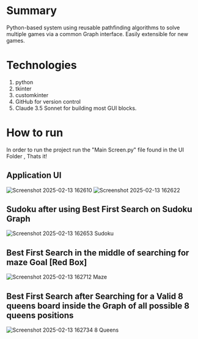 # Summary
Python-based system using reusable pathfinding algorithms to solve multiple games via a common Graph 
interface. Easily extensible for new games.
# Technologies
1. python
2. tkinter
3. customkinter
4. GitHub for version control
5. Claude 3.5 Sonnet for building most GUI blocks.
# How to run
In order to run the project run the "Main Screen.py" file found in the UI Folder , Thats it!

## Application UI
![Screenshot 2025-02-13 162610](https://github.com/user-attachments/assets/8c035a61-9ae3-4dae-a8e3-1c0f7fd3c215) ![Screenshot 2025-02-13 162622](https://github.com/user-attachments/assets/38521a1d-5bb0-4430-ac3b-8ce68989af46)
## Sudoku after using Best First Search on Sudoku Graph
![Screenshot 2025-02-13 162653](https://github.com/user-attachments/assets/69680a9a-ab0b-42ae-9743-e5b7824c119a) Sudoku
## Best First Search in the middle of searching for maze Goal [Red Box]
![Screenshot 2025-02-13 162712](https://github.com/user-attachments/assets/d41c04cf-8378-4d94-8e64-fa7574f49f51) Maze
## Best First Search after Searching for a Valid 8 queens board inside the Graph of all possible 8 queens positions
![Screenshot 2025-02-13 162734](https://github.com/user-attachments/assets/801c7e99-468a-49bf-9352-a3eebc741483) 8 Queens
